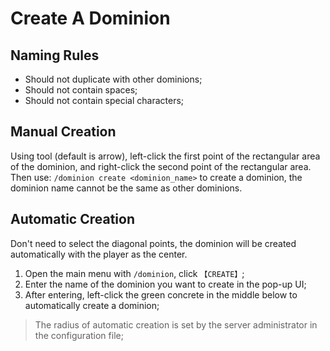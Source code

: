 # Create A Dominion

## Naming Rules

- Should not duplicate with other dominions;
- Should not contain spaces;
- Should not contain special characters;

## Manual Creation

Using tool (default is arrow), left-click the first point of the rectangular area of the dominion, and right-click the
second point of the rectangular area. Then use:
`/dominion create <dominion_name>` to create a dominion, the dominion name cannot be the same as other dominions.

## Automatic Creation

Don't need to select the diagonal points, the dominion will be created automatically with the player as the center.

1. Open the main menu with `/dominion`, click `【CREATE】`;
2. Enter the name of the dominion you want to create in the pop-up UI;
3. After entering, left-click the green concrete in the middle below to automatically create a dominion;

> The radius of automatic creation is set by the server administrator in the configuration file;

